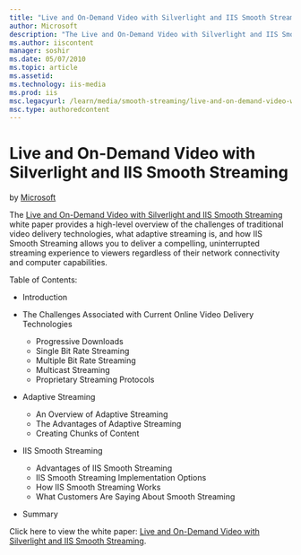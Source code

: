 ```yaml
---
title: "Live and On-Demand Video with Silverlight and IIS Smooth Streaming | Microsoft Docs"
author: Microsoft
description: "The Live and On-Demand Video with Silverlight and IIS Smooth Streaming white paper provides a high-level overview of the challenges of traditional video deli..."
ms.author: iiscontent
manager: soshir
ms.date: 05/07/2010
ms.topic: article
ms.assetid: 
ms.technology: iis-media
ms.prod: iis
msc.legacyurl: /learn/media/smooth-streaming/live-and-on-demand-video-with-silverlight-and-iis-smooth-streaming
msc.type: authoredcontent
---
```

Live and On-Demand Video with Silverlight and IIS Smooth Streaming
====================
by [Microsoft](https://github.com/Microsoft)

The [Live and On-Demand Video with Silverlight and IIS Smooth Streaming](https://download.microsoft.com/download/3/A/4/3A4A066C-6543-4BC1-A8BA-965D0E55F296/Live_and_On_Demand_Video_with_Silverlight_and%20IIS_Smooth_Streaming_FINAL.pdf "Live and On-Demand Video with Silverlight and IIS Smooth Streaming") white paper provides a high-level overview of the challenges of traditional video delivery technologies, what adaptive streaming is, and how IIS Smooth Streaming allows you to deliver a compelling, uninterrupted streaming experience to viewers regardless of their network connectivity and computer capabilities.

Table of Contents:

- Introduction
- The Challenges Associated with Current Online Video Delivery Technologies

    - Progressive Downloads
    - Single Bit Rate Streaming
    - Multiple Bit Rate Streaming
    - Multicast Streaming
    - Proprietary Streaming Protocols
- Adaptive Streaming 

    - An Overview of Adaptive Streaming
    - The Advantages of Adaptive Streaming
    - Creating Chunks of Content
- IIS Smooth Streaming 

    - Advantages of IIS Smooth Streaming
    - IIS Smooth Streaming Implementation Options
    - How IIS Smooth Streaming Works
    - What Customers Are Saying About Smooth Streaming
- Summary

Click here to view the white paper: [Live and On-Demand Video with Silverlight and IIS Smooth Streaming](https://download.microsoft.com/download/3/A/4/3A4A066C-6543-4BC1-A8BA-965D0E55F296/Live_and_On_Demand_Video_with_Silverlight_and%20IIS_Smooth_Streaming_FINAL.pdf "Live and On-Demand Video with Silverlight and IIS Smooth Streaming").